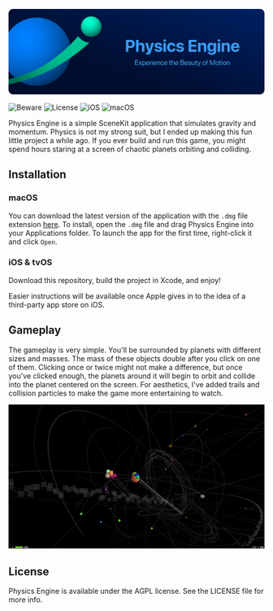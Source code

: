 ![Alt text](.readme/physics_engine_github.png?raw=true  "Physics Engine. Experience the Beauty of Motion")

![Beware](https://img.shields.io/badge/beware-loads_of_fun-red)
![License](https://img.shields.io/badge/license-AGPL-blue)
![iOS](https://img.shields.io/badge/iOS-11.0%2B-lightblue)
![macOS](https://img.shields.io/badge/macOS-10.13%2B-orange)

Physics Engine is a simple SceneKit application that simulates gravity and momentum. Physics is not my strong suit, but I ended up making this fun little project a while ago. If you ever build and run this game, you might spend hours staring at a screen of chaotic planets orbiting and colliding.

## Installation

### macOS
You can download the latest version of the application with the `.dmg` file extension [here](https://github.com/fatihbalsoy/physics-engine/releases/). To install, open the `.dmg` file and drag Physics Engine into your Applications folder. To launch the app for the first time, right-click it and click `Open`.

### iOS & tvOS
Download this repository, build the project in Xcode, and enjoy!

Easier instructions will be available once Apple gives in to the idea of a third-party app store on iOS.

## Gameplay

The gameplay is very simple. You'll be surrounded by planets with different sizes and masses. The mass of these objects double after you click on one of them. Clicking once or twice might not make a difference, but once you've clicked enough, the planets around it will begin to orbit and collide into the planet centered on the screen. For aesthetics, I've added trails and collision particles to make the game more entertaining to watch.

![Alt text](.readme/screenshot.png?raw=true  "Physics Engine. Experience the Beauty of Motion")

## License

Physics Engine is available under the AGPL license. See the LICENSE file for more info.